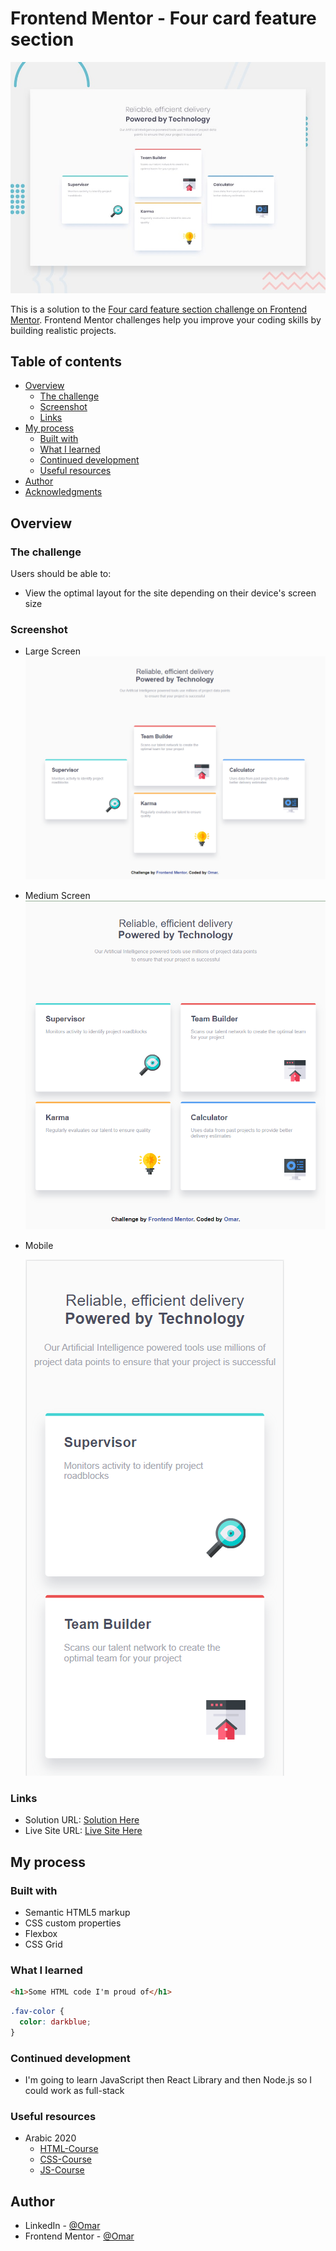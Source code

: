 # Frontend Mentor - Four card feature section

![Design preview for the Four card feature section coding challenge](./design/desktop-preview.jpg)

This is a solution to the [Four card feature section challenge on Frontend Mentor](https://www.frontendmentor.io/challenges/four-card-feature-section-weK1eFYK). Frontend Mentor challenges help you improve your coding skills by building realistic projects. 

## Table of contents

- [Overview](#overview)
  - [The challenge](#the-challenge)
  - [Screenshot](#screenshot)
  - [Links](#links)
- [My process](#my-process)
  - [Built with](#built-with)
  - [What I learned](#what-i-learned)
  - [Continued development](#continued-development)
  - [Useful resources](#useful-resources)
- [Author](#author)
- [Acknowledgments](#acknowledgments)

## Overview

### The challenge

Users should be able to:

- View the optimal layout for the site depending on their device's screen size

### Screenshot

- Large Screen
![Large Screen](./images/screenshots/largeScreen.png)
- Medium Screen
![Medium Screen](./images/screenshots/mediumScreen.png)
- Mobile

  ![Mobile](./images/screenshots/Mobile.png)

### Links

- Solution URL: [Solution Here]()
- Live Site URL: [Live Site Here]()

## My process

### Built with

- Semantic HTML5 markup
- CSS custom properties
- Flexbox
- CSS Grid

### What I learned

```html
<h1>Some HTML code I'm proud of</h1>
```
```css
.fav-color {
  color: darkblue;
}
```
### Continued development   
  - I'm going to learn JavaScript then React Library and then Node.js so  I could work as full-stack

### Useful resources

  - Arabic 2020 
    - [HTML-Course](https://www.youtube.com/watch?v=6QAELgirvjs&list=PLDoPjvoNmBAw_t_XWUFbBX-c9MafPk9ji)
    - [CSS-Course](https://www.youtube.com/watch?v=X1ulCwyhCVM&list=PLDoPjvoNmBAzjsz06gkzlSrlev53MGIKe)
    - [JS-Course](https://www.youtube.com/watch?v=GM6dQBmc-Xg&list=PLDoPjvoNmBAx3kiplQR_oeDqLDBUDYwVv)

## Author

- LinkedIn - [@Omar](https://www.linkedin.com/feed/)
- Frontend Mentor - [@Omar](https://www.frontendmentor.io/home)


